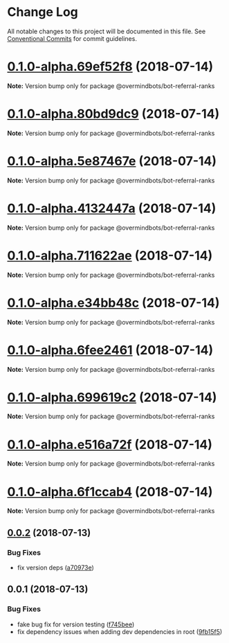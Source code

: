 # Change Log

All notable changes to this project will be documented in this file.
See [Conventional Commits](https://conventionalcommits.org) for commit guidelines.

<a name="0.1.0-alpha.69ef52f8"></a>
# [0.1.0-alpha.69ef52f8](https://github.com/overmindbots/bot-referral-ranks/compare/v0.0.2...v0.1.0-alpha.69ef52f8) (2018-07-14)




**Note:** Version bump only for package @overmindbots/bot-referral-ranks

<a name="0.1.0-alpha.80bd9dc9"></a>
# [0.1.0-alpha.80bd9dc9](https://github.com/overmindbots/bot-referral-ranks/compare/v0.0.2...v0.1.0-alpha.80bd9dc9) (2018-07-14)




**Note:** Version bump only for package @overmindbots/bot-referral-ranks

<a name="0.1.0-alpha.5e87467e"></a>
# [0.1.0-alpha.5e87467e](https://github.com/overmindbots/bot-referral-ranks/compare/v0.0.2...v0.1.0-alpha.5e87467e) (2018-07-14)




**Note:** Version bump only for package @overmindbots/bot-referral-ranks

<a name="0.1.0-alpha.4132447a"></a>
# [0.1.0-alpha.4132447a](https://github.com/overmindbots/bot-referral-ranks/compare/v0.0.2...v0.1.0-alpha.4132447a) (2018-07-14)




**Note:** Version bump only for package @overmindbots/bot-referral-ranks

<a name="0.1.0-alpha.711622ae"></a>
# [0.1.0-alpha.711622ae](https://github.com/overmindbots/bot-referral-ranks/compare/v0.0.2...v0.1.0-alpha.711622ae) (2018-07-14)




**Note:** Version bump only for package @overmindbots/bot-referral-ranks

<a name="0.1.0-alpha.e34bb48c"></a>
# [0.1.0-alpha.e34bb48c](https://github.com/overmindbots/bot-referral-ranks/compare/v0.0.2...v0.1.0-alpha.e34bb48c) (2018-07-14)




**Note:** Version bump only for package @overmindbots/bot-referral-ranks

<a name="0.1.0-alpha.6fee2461"></a>
# [0.1.0-alpha.6fee2461](https://github.com/overmindbots/bot-referral-ranks/compare/v0.0.2...v0.1.0-alpha.6fee2461) (2018-07-14)




**Note:** Version bump only for package @overmindbots/bot-referral-ranks

<a name="0.1.0-alpha.699619c2"></a>
# [0.1.0-alpha.699619c2](https://github.com/overmindbots/bot-referral-ranks/compare/v0.0.2...v0.1.0-alpha.699619c2) (2018-07-14)




**Note:** Version bump only for package @overmindbots/bot-referral-ranks

<a name="0.1.0-alpha.e516a72f"></a>
# [0.1.0-alpha.e516a72f](https://github.com/overmindbots/bot-referral-ranks/compare/v0.0.2...v0.1.0-alpha.e516a72f) (2018-07-14)




**Note:** Version bump only for package @overmindbots/bot-referral-ranks

<a name="0.1.0-alpha.6f1ccab4"></a>
# [0.1.0-alpha.6f1ccab4](https://github.com/overmindbots/bot-referral-ranks/compare/v0.0.2...v0.1.0-alpha.6f1ccab4) (2018-07-14)




**Note:** Version bump only for package @overmindbots/bot-referral-ranks

<a name="0.0.2"></a>
## [0.0.2](https://github.com/overmindbots/bot-referral-ranks/compare/v0.0.1...v0.0.2) (2018-07-13)


### Bug Fixes

* fix version deps ([a70973e](https://github.com/overmindbots/bot-referral-ranks/commit/a70973e))




<a name="0.0.1"></a>
## 0.0.1 (2018-07-13)


### Bug Fixes

* fake bug fix for version testing ([f745bee](https://github.com/overmindbots/bot-referral-ranks/commit/f745bee))
* fix dependency issues when adding dev dependencies in root ([9fb15f5](https://github.com/overmindbots/bot-referral-ranks/commit/9fb15f5))
